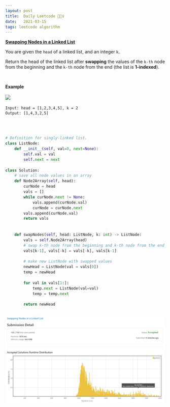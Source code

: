 ```yaml
---
layout: post
title:  Daily Leetcode 🙋🏻‍♀️
date:   2021-03-15
tags: leetcode algorithm 
---
```


<b><a href='https://leetcode.com/explore/challenge/card/march-leetcoding-challenge-2021/589/week-2-march-8th-march-14th/3671/' target='_blank'> Swapping Nodes in a Linked List </a></b>

You are given the ```head``` of a linked list, and an integer ```k```.

Return the head of the linked list after **swapping** the values of the ```k-th``` node from the beginning and the ```k-th``` node from the end (the list is **1-indexed**).

<br>

<b>Example</b>
<br><br>
<img src="https://assets.leetcode.com/uploads/2020/09/21/linked1.jpg" width=500>
<br>
```
Input: head = [1,2,3,4,5], k = 2
Output: [1,4,3,2,5]
```

<br>
<br>

```python
# Definition for singly-linked list.
class ListNode:
    def __init__(self, val=0, next=None):
        self.val = val
        self.next = next

class Solution:
    # save all node values in an array 
    def Node2Array(self, head):
        curNode = head 
        vals = []
        while curNode.next != None:
            vals.append(curNode.val)
            curNode = curNode.next
        vals.append(curNode.val)
        return vals
        
    
    def swapNodes(self, head: ListNode, k: int) -> ListNode:
        vals = self.Node2Array(head)
        # swap k-th node from the beginning and k-th node from the end 
        vals[k-1], vals[-k] = vals[-k], vals[k-1]
        
        # make new ListNode with swapped values
        newHead = ListNode(val = vals[0])
        temp = newHead
        
        for val in vals[1:]:
            temp.next = ListNode(val=val)
            temp = temp.next
        
        return newHead
```

<br>
<img src="https://github.com/yeounyi/yeounyi.github.io/blob/master/assets/img/0315.JPG?raw=true">
<br>

